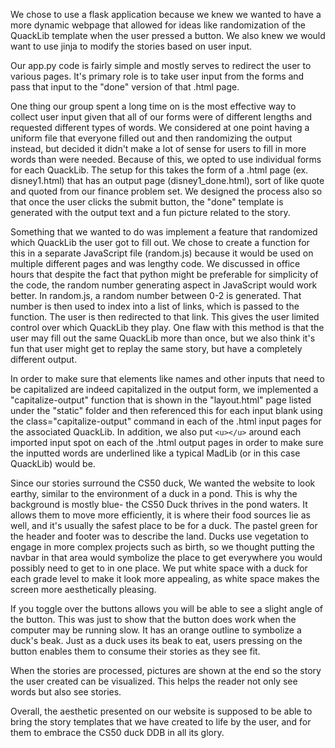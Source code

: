 We chose to use a flask application because we knew we wanted to have a more dynamic webpage that allowed for ideas like randomization of the QuackLib template when the user pressed a button. We also knew we would want to use jinja to modify the stories based on user input. 

Our app.py code is fairly simple and mostly serves to redirect the user to various pages. It's primary role is to take user input from the forms and pass that input to the "done" version of that .html page. 

One thing our group spent a long time on is the most effective way to collect user input given that all of our forms were of different lengths and requested different types of words. We considered at one point having a uniform file that everyone filled out and then randomizing the output instead, but decided it didn't make a lot of sense for users to fill in more words than were needed. Because of this, we opted to use individual forms for each QuackLib. The setup for this takes the form of a .html page (ex. disney1.html) that has an output page (disney1_done.html), sort of like quote and quoted from our finance problem set. We designed the process also so that once the user clicks the submit button, the "done" template is generated with the output text and a fun picture related to the story. 

Something that we wanted to do was implement a feature that randomized which QuackLib the user got to fill out. We chose to create a function for this in a separate JavaScript file (random.js) because it would be used on multiple different pages and was lengthy code. We discussed in office hours that despite the fact that python might be preferable for simplicity of the code, the random number generating aspect in JavaScript would work better. In random.js, a random number between 0-2 is generated. That number is then used to index into a list of links, which is passed to the function. The user is then redirected to that link. This gives the user limited control over which QuackLib they play. One flaw with this method is that the user may fill out the same QuackLib more than once, but we also think it's fun that user might get to replay the same story, but have a completely different output. 

In order to make sure that elements like names and other inputs that need to be capitalized are indeed capitalized in the output form, we implemented a "capitalize-output" function that is shown in the "layout.html" page listed under the "static" folder and then referenced this for each input blank using the class="capitalize-output" command in each of the .html input pages for the associated QuackLib. In addition, we also put `<u></u>` around each imported input spot on each of the .html output pages in order to make sure the inputted words are underlined like a typical MadLib (or in this case QuackLib) would be. 
 
Since our stories surround the CS50 duck, We wanted the website to look earthy, similar to the environment of a duck in a pond. This is why the background is mostly blue- the CS50 Duck thrives in the pond waters. It allows them to move more efficiently, it is where their food sources lie as well, and it's usually the safest place to be for a duck. The pastel green for the header and footer was to describe the land. Ducks use vegetation to engage in more complex projects such as birth, so we thought putting the navbar in that area would symbolize the place to get everywhere you would possibly need to get to in one place. We put white space with a duck for each grade level to make it look more appealing, as white space makes the screen more aesthetically pleasing.

If you toggle over the buttons allows you will be able to see a slight angle of the button. This was just to show that the button does work when the computer may be running slow. It has an orange outline to symbolize a duck's beak. Just as a duck uses its beak to eat, users pressing on the button enables them to consume their stories as they see fit.

When the stories are processed, pictures are shown at the end so the story the user created can be visualized. This helps the reader not only see words but also see stories.

Overall, the aesthetic presented on our website is supposed to be able to bring the story templates that we have created to life by the user, and for them to embrace the CS50 duck DDB in all its glory. 



